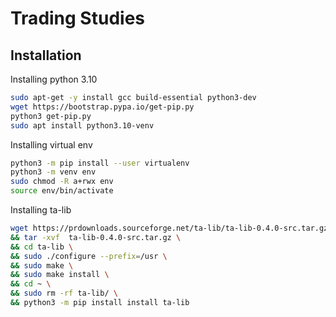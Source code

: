 # Trading Studies

## Installation

Installing python 3.10
```sh
sudo apt-get -y install gcc build-essential python3-dev
wget https://bootstrap.pypa.io/get-pip.py
python3 get-pip.py
sudo apt install python3.10-venv
```

Installing virtual env
```sh
python3 -m pip install --user virtualenv
python3 -m venv env
sudo chmod -R a+rwx env
source env/bin/activate
```

Installing ta-lib
```sh
wget https://prdownloads.sourceforge.net/ta-lib/ta-lib-0.4.0-src.tar.gz \
&& tar -xvf  ta-lib-0.4.0-src.tar.gz \
&& cd ta-lib \
&& sudo ./configure --prefix=/usr \
&& sudo make \
&& sudo make install \
&& cd ~ \
&& sudo rm -rf ta-lib/ \
&& python3 -m pip install install ta-lib
```
